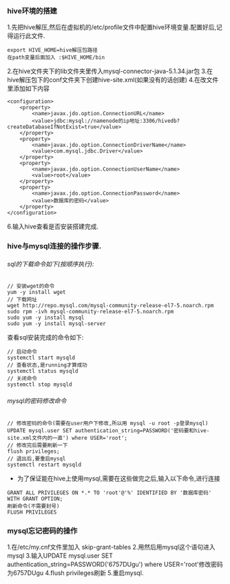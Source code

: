 ### hive环境的搭建
1.先把hive解压,然后在虚拟机的/etc/profile文件中配置hive环境变量.配置好后,记得运行此文件.

```
export HIVE_HOME=hive解压包路径
在path变量后面加入 :$HIVE_HOME/bin
```

2.在hive文件夹下的lib文件夹里传入mysql-connector-java-5.1.34.jar包
3.在hive解压包下的conf文件夹下创建hive-site.xml(如果没有的话创建)
4.在改文件里添加如下内容
```
<configuration>
	<property>
		<name>javax.jdo.option.ConnectionURL</name>
		<value>jdbc:mysql://namenode的ip地址:3306/hivedb?createDatabaseIfNotExist=true</value>
	</property>
	<property>
		<name>javax.jdo.option.ConnectionDriverName</name>
		<value>com.mysql.jdbc.Driver</value>
	</property>
	<property>
		<name>javax.jdo.option.ConnectionUserName</name>
		<value>root</value>
	</property>
	<property>
		<name>javax.jdo.option.ConnectionPassword</name>
		<value>数据库的密码</value>
	</property>
</configuration>
```

6.输入hive查看是否安装搭建完成.

### hive与mysql连接的操作步骤.
###### sql的下载命令如下(按顺序执行):
```
// 安装wget的命令
yum -y install wget
// 下载网址
wget http://repo.mysql.com/mysql-community-release-el7-5.noarch.rpm
sudo rpm -ivh mysql-community-release-el7-5.noarch.rpm
sudo yum -y install mysql
sudo yum -y install mysql-server
```

查看sql安装完成的命令如下:
```
// 启动命令
systemctl start mysqld
// 查看状态,是running才算成功
systemctl status mysqld
// 关闭命令
systemctl stop mysqld
```

###### mysql的密码修改命令
```
// 修改密码的命令(需要在user用户下修改,所以用 mysql -u root -p登录mysql)
UPDATE mysql.user SET authentication_string=PASSWORD('密码要和hive-site.xml文件内的一直') where USER='root';
// 修改完后需要刷新一下
flush privileges;
// 退出后,要重启mysql
systemctl restart mysqld
```

- 为了保证能在hive上使用mysql,需要在这些做完之后,输入以下命令,进行连接
```
GRANT ALL PRIVILEGES ON *.* TO 'root'@'%' IDENTIFIED BY '数据库密码' WITH GRANT OPTION;
刷新命令(不需要封号)
FLUSH PRIVILEGES
```

### mysql忘记密码的操作
1.在/etc/my.cnf文件里加入
skip-grant-tables
2.用然后用mysql这个语句进入mysql
3.输入UPDATE mysql.user SET authentication_string=PASSWORD('6757DUgu') where USER='root'修改密码为6757DUgu
4.flush privileges刷新
5.重启mysql.
